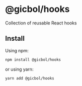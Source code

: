 # @gicbol/hooks

Collection of reusable React hooks

## Install

Using npm:

```sh
npm install @gicbol/hooks
```

or using yarn:

```sh
yarn add @gicbol/hooks
```

